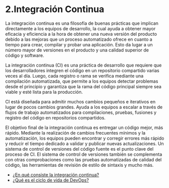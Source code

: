 # 2.Integración Continua

La integración continua es una filosofía de buenas prácticas que implican directamente a los equipos de desarrollo, la cual ayuda a obtener mayor eficacia y eficiencia a la hora de obtener una nueva versión del producto debido a las mejoras que un proceso automatizado ofrece en cuanto a tiempo para crear, compilar y probar una aplicación. Esto da lugar a un número mayor de versiones en el producto y una calidad superior de código y software.

La integración continua (CI) es una práctica de desarrollo que requiere que los desarrolladores integren el código en un repositorio compartido varias veces al día. Luego, cada registro o rama se verifica mediante una compilación automatizada, que permite a los equipos detectar problemas desde el principio y garantiza que la rama del código principal siempre sea viable y esté lista para la producción.

CI está diseñada para admitir muchos cambios pequeños e iterativos en lugar de pocos cambios grandes. Ayuda a los equipos a escalar a través de flujos de trabajo automatizados para compilaciones, pruebas, fusiones y registro del código en repositorios compartidos. 

El objetivo final de la integración continua es entregar un código mejor, más rápido. Mediante la realización de cambios frecuentes mínimos y la automatización, los equipos pueden encontrar y corregir errores más rápido y reducir el tiempo dedicado a validar y publicar nuevas actualizaciones. Un sistema de control de versiones del código fuente es el punto clave del proceso de CI. El sistema de control de versiones también se complementa con otras comprobaciones como las pruebas automatizadas de calidad del código, las herramientas de revisión de estilo de sintaxis y mucho más.

- [¿En qué consiste la integración continua?](https://www.atlassian.com/es/continuous-delivery/continuous-integration)
- [¿Qué es el ciclo de vida de DevOps?](https://unity.com/es/solutions/devops-lifecycle)